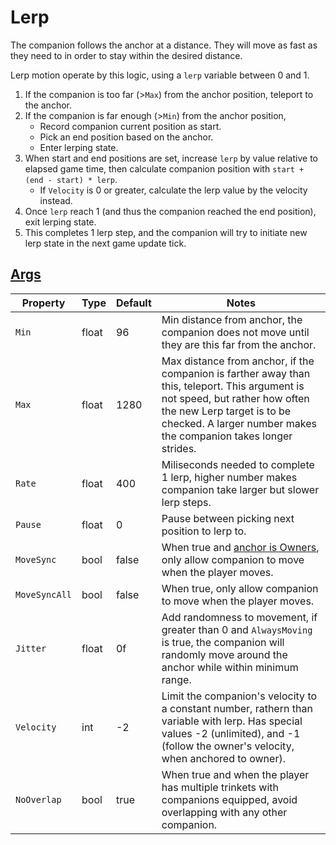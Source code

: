 # Lerp

The companion follows the anchor at a distance. They will move as fast as they need to in order to stay within the desired distance.

Lerp motion operate by this logic, using a `lerp` variable between 0 and 1.
1. If the companion is too far (>`Max`) from the anchor position, teleport to the anchor.
2. If the companion is far enough (>`Min`) from the anchor position,
    - Record companion current position as start.
    - Pick an end position based on the anchor.
    - Enter lerping state.
3. When start and end positions are set, increase `lerp` by value relative to elapsed game time, then calculate companion position with `start + (end - start) * lerp`.
    - If `Velocity` is 0 or greater, calculate the lerp value by the velocity instead.
4. Once `lerp` reach 1 (and thus the companion reached the end position), exit lerping state.
5. This completes 1 lerp step, and the companion will try to initiate new lerp state in the next game update tick.

## [Args](~/api/TrinketTinker.Models.MotionArgs.LerpArgs.yml)

| Property | Type | Default | Notes |
| -------- | ---- | ------- | ----- |
| `Min` | float | 96 | Min distance from anchor, the companion does not move until they are this far from the anchor. |
| `Max` | float | 1280 | Max distance from anchor, if the companion is farther away than this, teleport. This argument is not speed, but rather how often the new Lerp target is to be checked. A larger number makes the companion takes longer strides. |
| `Rate` | float | 400 | Miliseconds needed to complete 1 lerp, higher number makes companion take larger but slower lerp steps. |
| `Pause` | float | 0 | Pause between picking next position to lerp to. |
| `MoveSync` | bool | false | When true and [anchor is Owners](3.1-Anchors.md), only allow companion to move when the player moves. |
| `MoveSyncAll` | bool | false | When true, only allow companion to move when the player moves. |
| `Jitter` | float | 0f | Add randomness to movement, if greater than 0 and `AlwaysMoving` is true, the companion will randomly move around the anchor while within minimum range. |
| `Velocity` | int | -2 | Limit the companion's velocity to a constant number, rathern than variable with lerp. Has special values -2 (unlimited), and -1 (follow the owner's velocity, when anchored to owner). |
| `NoOverlap` | bool | true | When true and when the player has multiple trinkets with companions equipped, avoid overlapping with any other companion. |
